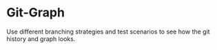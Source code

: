 # Git-Graph

Use different branching strategies and test scenarios to see how the git history and graph looks.